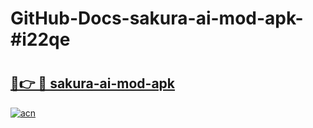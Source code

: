 # GitHub-Docs-sakura-ai-mod-apk-#i22qe

# <h2><a href="https://andorid.site?title=sakura-ai-mod-apk&ref=07A">🔗👉 🔴 sakura-ai-mod-apk</a></h2>

[![acn](https://github.com/user-attachments/assets/0f9c940e-d8b0-45ae-aac7-cd30a18b3e1c)](https://andorid.site?title=sakura-ai-mod-apk&ref=07A)

